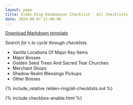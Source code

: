 ```yaml
---
layout: page
title: Elden Ring Randomizer Checklist - All Checklists
date: 2024-09-07 11:40:00
---
```


[Download Markdown template](https://github.com/Zakkaruu/the-stone-tablet/raw/main/_posts/elden-ring/all-checklists.md)

*Search for `%` to cycle through checklists.*

- Vanilla Locations Of Major Key Items
- Major Bosses
- Golden Seed Trees And Sacred Tear Churches
- Merchant Shops
- Shadow Realm Blessings Pickups
- Other Bosses

{% include_relative /elden-ring/all-checklists.md %}

{% include checkbox-enable.html %}

